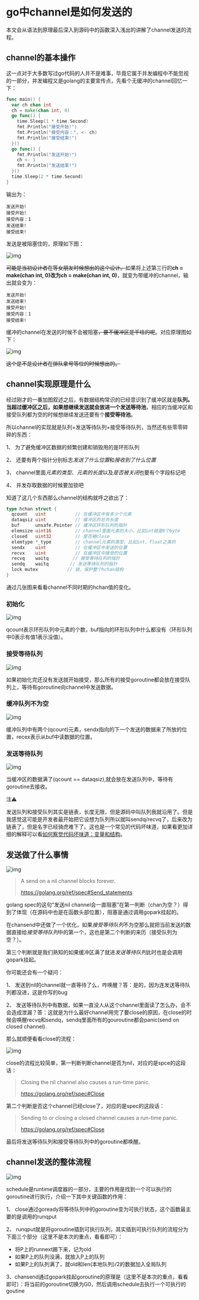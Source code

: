 #  go中channel是如何发送的

本文会从语法到原理最后深入到源码中的函数深入浅出的讲解了channel发送的流程。

## channel的基本操作

这一点对于大多数写过go代码的人并不是难事，毕竟它属于并发编程中不能忽视的一部分，并发编程又是golang的主要宣传点，先看个无缓冲的channel回忆一下：

```go
func main() {
  var ch chan int
  ch = make(chan int, 0)
  go func() {
    time.Sleep(1 * time.Second)
    fmt.Println("接受开始!")
    fmt.Println("接受内容：", <- ch)
    fmt.Println("接受结束!")
  }()
  go func() {
    fmt.Println("发送开始!")
    ch <- 1
    fmt.Println("发送结束!")
  }()
  time.Sleep(2 * time.Second)
}
```

输出为：

```shell
发送开始!
接受开始!
接受内容：1
发送结束!
接受结束!
```

发送是被阻塞住的，原理如下图：

![img](./640.png)

 <del>可能是当初设计者在等女朋友时候想出的这个设计。</del>如果将上述第三行的**ch = make(chan int, 0)**改为**ch = make(chan int, 0)**，就变为带缓冲的channel，输出就会变为：

```shell
发送开始!
发送结束!
接受开始!
接受内容：1
接受结束!
```

缓冲的channel在发送的时候不会被阻塞<del>，要不缓冲区是干啥的呢</del>。对应原理图如下：

![img](./641.png)

<del>这个是不是设计者在排队拿号等位的时候想出的。</del>



## channel实现原理是什么

经过刚才的一番加图叙述之后，有数据结构常识的已经意识到了缓冲区就是**队列。**当超过缓冲区之后，如果想继续发送就会放进一个**发送等待池**，相应的当缓冲区和接受队列都为空的时候想继续发送还要有个**接受等待池**。

所以channel的实现就是队列+发送等待队列+接受等待队列，当然还有些零零碎碎的东西：

1、 为了避免缓冲区数据的频繁创建和销毁用的是环形队列

2、 还要有两个指针分别标志*发送了什么位置*和*接收到了什么位置*

3、 channel里面*元素的类型*、*元素的长度*以及*是否被关闭*也要有个字段标记吧

4、 并发存取数据的时候要加锁吧

知道了这几个东西那么channel的结构就呼之欲出了：

```go
type hchan struct {
  qcount   uint           // 在缓冲区中有多少个元素
  dataqsiz uint           // 缓冲区的总共长度
  buf      unsafe.Pointer // 缓冲区环形队列的指针
  elemsize uint16         // channel里面元素的大小，比如int就是8个byte
  closed   uint32         // 是否被close
  elemtype *_type         // channel元素的类型，比如int、float之类的
  sendx    uint           // 在缓冲区中发送的位置
  recvx    uint           // 在缓冲区中接受的位置
  recvq    waitq         // 接受等待队列的指针
  sendq    waitq        // 发送等待队列的指针
  lock mutex           // 锁，保护整个hchan结构
}
```

通过几张图来看看channel不同时期的hchan值的变化。

### 初始化

![img](./642.png)

qcount表示环形队列中元素的个数，buf指向的环形队列中什么都没有（环形队列中0表示有值1表示没值）。

### 接受等待队列

![img](./643.png)

如果初始化完还没有发送就开始接受，那么所有的接受goroutine都会放在接受队列上，等待有goroutine向channel中发送数据。

### 缓冲队列不为空

![img](/Users/helios/Desktop/helios/myblog/src/2021/05/channel_send/644.png)

缓冲队列中有两个(qcount)元素，sendx指向的下一个发送的数据来了所放的位置，recex表示从buf中读数据的位置。

### 发送等待队列

![img](./645.png)

当缓冲区的数据满了(qcount == dataqsiz),就会放在发送队列中，等待有goroutine去接收。

注⚠️

发送队列和接受队列其实是链表，长度无限，但是源码中叫队列我就沿用了。但是我感觉这可能是开发者最开始把它设想为队列所以就叫sendq/recvq了，后来改为链表了，但是名字已经骑虎难下了。这也是一个常见的代码坏味道，如果看更加详细的解释可以看[如何察觉代码坏味道：变量和结构](http://mp.weixin.qq.com/s?__biz=Mzg5MjYyNjUzOA==&mid=2247484109&idx=1&sn=a0eaed645240c3df5ae9ccabfafd5f95&chksm=c03a71c8f74df8de0a736b34e6b3072826b3a1808286f568858b27f299b89cf9108092ddda0a&scene=21#wechat_redirect)。



## **发送做了什么事情**

![img](./646.png)

> A send on a nil channel blocks forever.
>
> https://golang.org/ref/spec#Send_statements

golang spec的这句“发送nil channel会一直阻塞”在第一判断（chan为空？）得到了体现（在源码中也是在函数头部位置），阻塞是通过调用gopark挂起的。

在chansend中还做了一个优化，如果*接受等待队列*不为空那么就把当前发送的数据直接给*接受等待队列*中的第一个，这也是第二个判断的来历（接受队列为空？）。

第三个判断就是我们熟知的如果缓冲区满了就进*发送等待队列*此时也是会调用gopark挂起。

你可能还会有一个疑问：

1、 发送到nil的channel就一直等待了么，咋唤醒？答：是的，因为连发送等待队列都没进，这是你写的bug

2、 发送等待队列中有数据，如果一直没人从这个channel里面读了怎么办，会不会造成泄漏？答：这就是为什么最好channel用完了要close的原因，在close的时候会唤醒recvq和sendq，sendq里面所有的gouroutine都会panic(send on closed channel).

那么就顺便看看close的流程：

![img](./647.png)

close的流程比较简单，第一判断判断channel是否为nil，对应的是spce的这段话：

> Closing the nil channel also causes a run-time panic.
>
> https://golang.org/ref/spec#Close

第二个判断是否这个channel已经close了，对应的是spec的这段话：

> Sending to or closing a closed channel causes a run-time panic.
>
> https://golang.org/ref/spec#Close

最后将发送等待队列和接受等待队列中的goroutine都唤醒。

## **channel发送的整体流程**

![img](/Users/helios/Desktop/helios/myblog/src/2021/05/channel_send/648.png)

schedule是runtime调度器的一部分，主要的作用是找到一个可以执行的goroutine进行执行，介绍一下其中关键函数的作用：

1、 close通过goready将等待队列中的goroutine变为可执行状态，这个函数最主要的是调用的runqput

2、 runqput就是将goroutine插到可执行队列，其实插到可执行队列的流程分为下面三个部分（这里不是本次的重点，看看即可）：

- 将P上的runnext踢下来，记为old
- 如果P上的队列没满，就放入P上的队列
- 如果P上的队列满了，就old和len(本地队列)/2的数据加入全局队列

3、chansend通过gopark挂起goroutine的原理是（这里不是本次的重点，看看即可）：将当前的goroutine切换为G0，然后调用schedule去执行一个可执行的goutine

